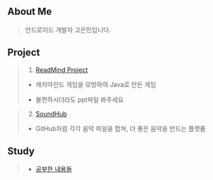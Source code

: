 ## About Me

> 안드로이드 개발자 고은민입니다.

## Project

> 1. [ReadMind Project](https://github.com/dmsals216/ReadMind)
> 
> * 캐치마인드 게임을 모방하여 Java로 만든 게임
> 
> * 불편하시더라도 ppt파일 봐주세요

> 2. [SoundHub](https://github.com/dmsals216/SoundHub)
> 
> * GitHub처럼 각각 음악 파일을 합쳐, 더 좋은 음악을 만드는 플랫폼

## Study

> * [공부한 내용들](https://github.com/dmsals216/MyStudy)